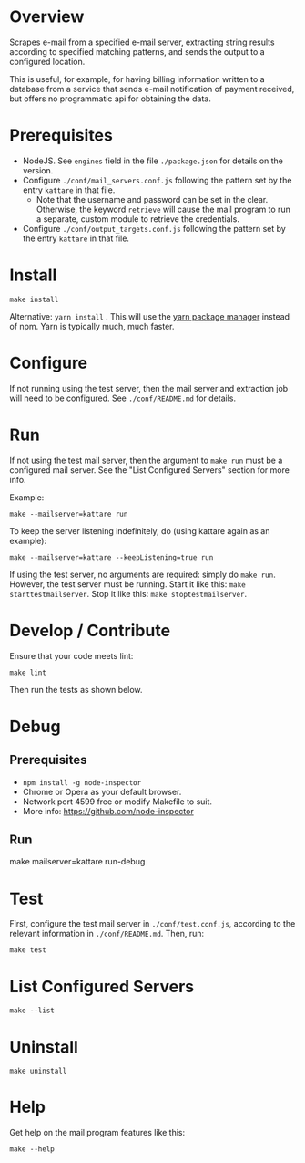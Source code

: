 # Overview

Scrapes e-mail from a specified e-mail server, extracting string results according to specified matching patterns, and sends the output to a configured location.

This is useful, for example, for having billing information written to a database from a service that sends e-mail notification of payment received, but offers no programmatic api for obtaining the data.

# Prerequisites

  * NodeJS.  See `engines` field in the file `./package.json` for details on the version.
  * Configure `./conf/mail_servers.conf.js` following the pattern set by the entry `kattare` in that file.
    * Note that the username and password can be set in the clear.  Otherwise, the keyword `retrieve` will cause the mail
    program to run a separate, custom module to retrieve the credentials.
  * Configure `./conf/output_targets.conf.js` following the pattern set by the entry `kattare` in that file.

# Install

`make install`

Alternative: `yarn install` .  This will use the [yarn package manager](https://yarnpkg.com) instead of npm.  Yarn is typically much, much faster.

# Configure

If not running using the test server, then the mail server and extraction job will need to be configured.  See `./conf/README.md` for details.

# Run

If not using the test mail server, then the argument to `make run` must be a configured mail server.  See the "List Configured Servers" section for more info.

Example:

```
make --mailserver=kattare run
```

To keep the server listening indefinitely, do (using kattare again as an example):

```
make --mailserver=kattare --keepListening=true run
```

If using the test server, no arguments are required: simply do `make run`.  However, the test server must be running.  Start it like this: `make starttestmailserver`.  Stop it like this: `make stoptestmailserver`.

# Develop / Contribute

Ensure that your code meets lint:

`make lint`

Then run the tests as shown below.

# Debug

## Prerequisites

  * `npm install -g node-inspector`
  * Chrome or Opera as your default browser.
  * Network port 4599 free or modify Makefile to suit.
  * More info: https://github.com/node-inspector

## Run

make mailserver=kattare run-debug

# Test

First, configure the test mail server in `./conf/test.conf.js`, according to the relevant information in `./conf/README.md`.  Then, run:

`make test`

# List Configured Servers

`make --list`

# Uninstall

`make uninstall`

# Help

Get help on the mail program features like this:

```
make --help
```
